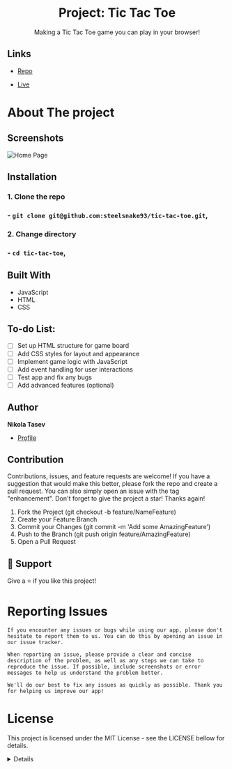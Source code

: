  <h1 align="center">Project: Tic Tac Toe</h1>

 <p align="center">Making a Tic Tac Toe game you can play in your browser!</p>
    

## Links

- [Repo](https://github.com/steelsnake93/tic-tac-toe.git<project-name> "<tic-tac-toe> Repo")

- [Live](<Homepage url> "Live View")

# About The project

## Screenshots

![Home Page](/screenshots/1.png "Home Page")

## Installation

### 1. Clone the repo

### - `git clone git@github.com:steelsnake93/tic-tac-toe.git`,

### 2. Change directory

### - `cd tic-tac-toe`,

## Built With

- JavaScript
- HTML
- CSS

## To-do List:

- [ ] Set up HTML structure for game board
- [ ] Add CSS styles for layout and appearance
- [ ] Implement game logic with JavaScript
- [ ] Add event handling for user interactions
- [ ] Test app and fix any bugs
- [ ] Add advanced features (optional)

## Author

**Nikola Tasev**

- [Profile](https://github.com/steelsnake93 "Nikola Tasev")

## Contribution

Contributions, issues, and feature requests are welcome!
If you have a suggestion that would make this better, please fork the repo and create a pull request. You can also simply open an issue with the tag "enhancement". Don't forget to give the project a star! Thanks again!

 1. Fork the Project (git checkout -b feature/NameFeature)
 2. Create your Feature Branch
 3. Commit your Changes (git commit -m 'Add some AmazingFeature')
 4. Push to the Branch (git push origin feature/AmazingFeature)
 5. Open a Pull Request

## 🤝 Support

Give a ⭐️ if you like this project!

# Reporting Issues

    If you encounter any issues or bugs while using our app, please don't hesitate to report them to us. You can do this by opening an issue in our issue tracker.

    When reporting an issue, please provide a clear and concise description of the problem, as well as any steps we can take to reproduce the issue. If possible, include screenshots or error messages to help us understand the problem better.

    We'll do our best to fix any issues as quickly as possible. Thank you for helping us improve our app!

# License
This project is licensed under the MIT License - see the LICENSE bellow for details.

<details>
Copyright (c) 2012-2022 Scott Chacon and others

Permission is hereby granted, free of charge, to any person obtaining
a copy of this software and associated documentation files (the
"Software"), to deal in the Software without restriction, including
without limitation the rights to use, copy, modify, merge, publish,
distribute, sublicense, and/or sell copies of the Software, and to
permit persons to whom the Software is furnished to do so, subject to
the following conditions:

The above copyright notice and this permission notice shall be
included in all copies or substantial portions of the Software.

THE SOFTWARE IS PROVIDED "AS IS", WITHOUT WARRANTY OF ANY KIND,
EXPRESS OR IMPLIED, INCLUDING BUT NOT LIMITED TO THE WARRANTIES OF
MERCHANTABILITY, FITNESS FOR A PARTICULAR PURPOSE AND
NONINFRINGEMENT. IN NO EVENT SHALL THE AUTHORS OR COPYRIGHT HOLDERS BE
LIABLE FOR ANY CLAIM, DAMAGES OR OTHER LIABILITY, WHETHER IN AN ACTION
OF CONTRACT, TORT OR OTHERWISE, ARISING FROM, OUT OF OR IN CONNECTION
WITH THE SOFTWARE OR THE USE OR OTHER DEALINGS IN THE SOFTWARE.
</details>